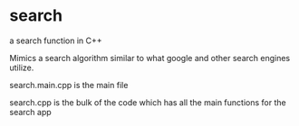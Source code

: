 # search

a search function in C++

Mimics a search algorithm similar to what google and other search engines utilize.

 search.main.cpp is the main file

 search.cpp is the bulk of the code which has all the main functions for the search app
